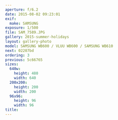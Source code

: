 ```yaml
---
aperture: f/6.2
date: 2015-08-02 09:23:01
exif:
  make: SAMSUNG
exposure: 1/500
file: SAM_7589.JPG
gallery: 2015-summer-holidays
layout: gallery-photo
model: SAMSUNG WB600 / VLUU WB600 / SAMSUNG WB610
next: 02207bd
ordering: 3
previous: 5c66765
sizes:
  640w:
    height: 480
    width: 640
  200x200:
    height: 200
    width: 200
  96x96:
    height: 96
    width: 96
title: 
---
```

